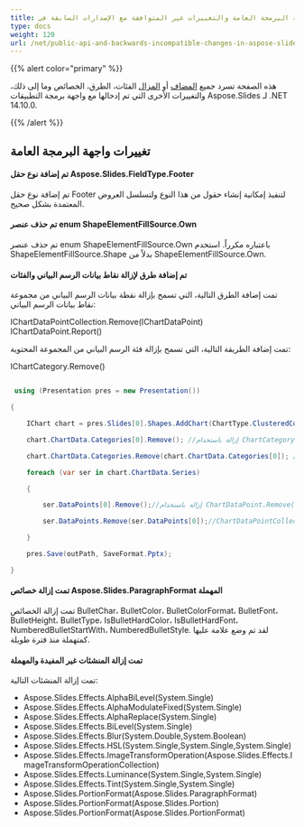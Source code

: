 ```yaml
---
title: واجهة البرمجة العامة والتغييرات غير المتوافقة مع الإصدارات السابقة في Aspose.Slides لـ .NET 14.10.0
type: docs
weight: 120
url: /net/public-api-and-backwards-incompatible-changes-in-aspose-slides-for-net-14-10-0/
---
```


{{% alert color="primary" %}} 

هذه الصفحة تسرد جميع [المضاف](/slides/net/public-api-and-backwards-incompatible-changes-in-aspose-slides-for-net-14-10-0/) أو [المزال](/slides/net/public-api-and-backwards-incompatible-changes-in-aspose-slides-for-net-14-10-0/) الفئات، الطرق، الخصائص وما إلى ذلك، والتغييرات الأخرى التي تم إدخالها مع واجهة برمجة التطبيقات Aspose.Slides لـ .NET 14.10.0.

{{% /alert %}} 
## **تغييرات واجهة البرمجة العامة**
#### **تم إضافة نوع حقل Aspose.Slides.FieldType.Footer**
تم إضافة نوع حقل Footer لتنفيذ إمكانية إنشاء حقول من هذا النوع ولتسلسل العروض المعتمدة بشكل صحيح.
#### **تم حذف عنصر enum ShapeElementFillSource.Own**
تم حذف عنصر enum ShapeElementFillSource.Own باعتباره مكرراً. استخدم ShapeElementFillSource.Shape بدلاً من ShapeElementFillSource.Own.
#### **تم إضافة طرق لإزالة نقاط بيانات الرسم البياني والفئات**
تمت إضافة الطرق التالية، التي تسمح بإزالة نقطة بيانات الرسم البياني من مجموعة نقاط بيانات الرسم البياني:

IChartDataPointCollection.Remove(IChartDataPoint)
IChartDataPoint.Report()

تمت إضافة الطريقة التالية، التي تسمح بإزالة فئة الرسم البياني من المجموعة المحتوية:

IChartCategory.Remove()

``` csharp

 using (Presentation pres = new Presentation())

{

    IChart chart = pres.Slides[0].Shapes.AddChart(ChartType.ClusteredColumn, 50, 50, 450, 400, true);

    chart.ChartData.Categories[0].Remove(); //إزالة باستخدام ChartCategory.Remove()

    chart.ChartData.Categories.Remove(chart.ChartData.Categories[0]); //إزالة باستخدام ChartCategoryCollection.Remove()

    foreach (var ser in chart.ChartData.Series)

    {

        ser.DataPoints[0].Remove();//إزالة باستخدام ChartDataPoint.Remove()

        ser.DataPoints.Remove(ser.DataPoints[0]);//ChartDataPointCollection.Remove()

    }

    pres.Save(outPath, SaveFormat.Pptx);

}

``` 
#### **تمت إزالة خصائص Aspose.Slides.ParagraphFormat المهملة**
تمت إزالة الخصائص BulletChar، BulletColor، BulletColorFormat، BulletFont، BulletHeight، BulletType، IsBulletHardColor، IsBulletHardFont، NumberedBulletStartWith، NumberedBulletStyle. لقد تم وضع علامة عليها كمتهملة منذ فترة طويلة.
#### **تمت إزالة المنشئات غير المفيدة والمهملة**
تمت إزالة المنشئات التالية:

- Aspose.Slides.Effects.AlphaBiLevel(System.Single)
- Aspose.Slides.Effects.AlphaModulateFixed(System.Single)
- Aspose.Slides.Effects.AlphaReplace(System.Single)
- Aspose.Slides.Effects.BiLevel(System.Single)
- Aspose.Slides.Effects.Blur(System.Double,System.Boolean)
- Aspose.Slides.Effects.HSL(System.Single,System.Single,System.Single)
- Aspose.Slides.Effects.ImageTransformOperation(Aspose.Slides.Effects.ImageTransformOperationCollection)
- Aspose.Slides.Effects.Luminance(System.Single,System.Single)
- Aspose.Slides.Effects.Tint(System.Single,System.Single)
- Aspose.Slides.PortionFormat(Aspose.Slides.ParagraphFormat)
- Aspose.Slides.PortionFormat(Aspose.Slides.Portion)
- Aspose.Slides.PortionFormat(Aspose.Slides.PortionFormat)